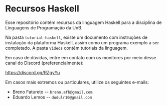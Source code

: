 # Recursos Haskell

Esse repositório contém recursos da linguagem Haskell para
a disciplina de Linguagens de Programação da UnB.

Na pasta `tutorial-haskell`, existe um documento com instruçôes de instalação
da plataforma Haskell, assim como um programa exemplo a ser completado.
A pasta `Videos` contém tutoriais da linguagem.

Em caso de dúvidas, entre em contato com os monitores por meio desse canal do Discord (preferencialmente):

https://discord.gg/RZgyYu

Em casos mais extremos ou particulares, utilize os seguintes e-mails:

- Breno Fatureto -- `breno.afb@gmail.com`
- Eduardo Lemos -- `dudulr10@gmail.com`

